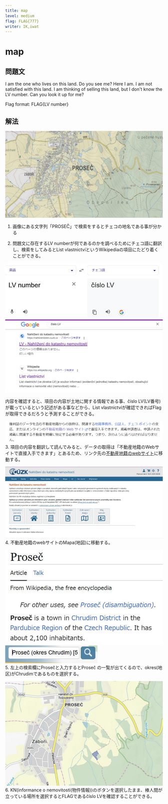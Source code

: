 ```yaml
---
title: map
level: medium
flag: FLAG{777}
writer: IK,iwat
---
```


# map

## 問題文
I am the one who lives on this land. Do you see me? Here I am. I am not satisfied with this land. I am thinking of selling this land, but I don't know the LV number. Can you look it up for me?<br>

Flag format: FLAG{LV number}<br>

## 解法
![](./img/map.png)<br>
1. 画像にある文字列「PROSEČ」で検索をするとチェコの地名である事が分かる<br>


2. 問題文に存在するLV numberが何であるのかを調べるためにチェコ語に翻訳し、検索をしてみるとList vlastnictvíというWikipediaの項目にたどり着くことができる。<br>

![](./img/translation.jpg)<br>
![](./img/search.jpg)<br>


内容を確認すると、項目の内容が土地に関する情報である事、číslo LV(LV番号)が載っているという記述がある事などから、List vlastnictvíが確認できればFlagが取得できるだろうと予測することができる。<br>

![](./img/wiki.png)<br>
3. 項目の内容を翻訳して読んでみると、データの取得は「不動産地籍のWebサイトで直接入手できます」とあるため、リンク先の[不動産地籍のwebサイト](https://nahlizenidokn.cuzk.gov.cz/)に移動する。<br>

![](./img/mapa.jpg)<br>
4. 不動産地籍のwebサイトのMapa(地図)に移動する。<br>

![](./img/Proseč.jpg)<br>
![](./img/Proseč3.jpg)<br>
5. 左上の検索欄にProsečと入力するとProseč
の一覧が出てくるので、okres(地区)がChrudimであるものを選択する。
<br>

![](./img/Proseč2.jpg)<br>
6. KN(informance o nemovitosti(物件情報))のボタンを選択したまま、棒人間が立っている場所を選択するとFLAGであるčíslo LVを確認することができる。